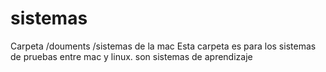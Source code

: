 # sistemas
Carpeta /douments /sistemas de la mac
Esta carpeta es para los sistemas de pruebas entre mac y linux.
son sistemas de aprendizaje

